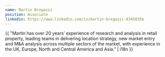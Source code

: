 ```yaml
---
name: Martin Bregazzi
position: Associate
linkedin: https://www.linkedin.com/in/martin-bregazzi-8345835b
---
```


{{ "Martin has over 20 years’ experience of research and analysis in retail property, leading teams in delivering location strategy, new market entry and M&A analysis across multiple sectors of the market, with experience in the UK, Europe, North and Central America and Asia." | i18n }}
